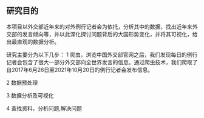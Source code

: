 ## 研究目的



本项目以外交部近年来的对外例行记者会为依托，分析其中的数据，找出近年来外交部的发言倾向等，并以此深化探讨问题背后的大国形势变化，并将其可视化，给出最直观的数据分析。

研究主要分为以下几步：
1 爬虫，浏览中国外交部官网之后，我们发现每日的例行记者会包含了很大一部分外交部向全世界发言的信息。通过爬虫技术，我们爬取了自2017年6月26日至2021年10月20日的例行记者会发布信息。

2 数据预处理

3 数据分析及可视化

4 查找资料，分析问题,解决问题
